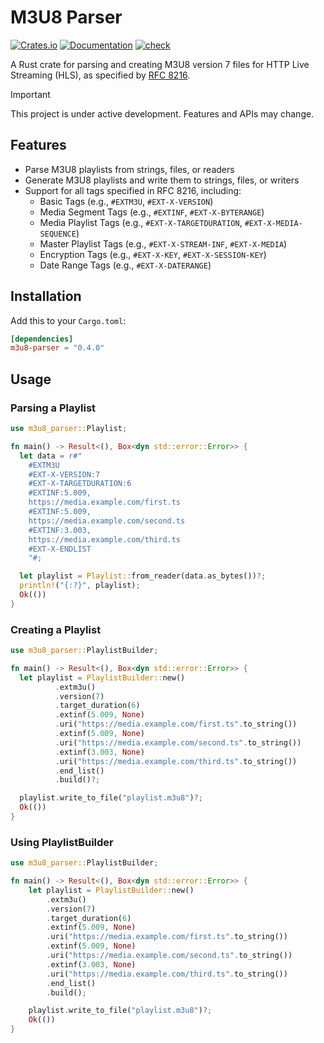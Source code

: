 # M3U8 Parser

[![Crates.io](https://img.shields.io/crates/v/m3u8-parser.svg)](https://crates.io/crates/m3u8-parser)
[![Documentation](https://docs.rs/m3u8-parser/badge.svg)](https://docs.rs/m3u8-parser)
[![check](https://github.com/includeamin/m3u8-parser/actions/workflows/rust.yml/badge.svg)](https://github.com/includeamin/m3u8-parser/actions/workflows/rust.yml)

A Rust crate for parsing and creating M3U8 version 7 files for HTTP Live Streaming (HLS), as specified
by [RFC 8216](https://tools.ietf.org/html/rfc8216).

> [!IMPORTANT]
> This project is under active development. Features and APIs may change.

## Features

- Parse M3U8 playlists from strings, files, or readers
- Generate M3U8 playlists and write them to strings, files, or writers
- Support for all tags specified in RFC 8216, including:
    - Basic Tags (e.g., `#EXTM3U`, `#EXT-X-VERSION`)
    - Media Segment Tags (e.g., `#EXTINF`, `#EXT-X-BYTERANGE`)
    - Media Playlist Tags (e.g., `#EXT-X-TARGETDURATION`, `#EXT-X-MEDIA-SEQUENCE`)
    - Master Playlist Tags (e.g., `#EXT-X-STREAM-INF`, `#EXT-X-MEDIA`)
    - Encryption Tags (e.g., `#EXT-X-KEY`, `#EXT-X-SESSION-KEY`)
    - Date Range Tags (e.g., `#EXT-X-DATERANGE`)

## Installation

Add this to your `Cargo.toml`:

```toml
[dependencies]
m3u8-parser = "0.4.0"
```

## Usage

### Parsing a Playlist

```rust
use m3u8_parser::Playlist;

fn main() -> Result<(), Box<dyn std::error::Error>> {
  let data = r#"
    #EXTM3U
    #EXT-X-VERSION:7
    #EXT-X-TARGETDURATION:6
    #EXTINF:5.009,
    https://media.example.com/first.ts
    #EXTINF:5.009,
    https://media.example.com/second.ts
    #EXTINF:3.003,
    https://media.example.com/third.ts
    #EXT-X-ENDLIST
    "#;

  let playlist = Playlist::from_reader(data.as_bytes())?;
  println!("{:?}", playlist);
  Ok(())
}
```

### Creating a Playlist

```rust
use m3u8_parser::PlaylistBuilder;

fn main() -> Result<(), Box<dyn std::error::Error>> {
  let playlist = PlaylistBuilder::new()
          .extm3u()
          .version(7)
          .target_duration(6)
          .extinf(5.009, None)
          .uri("https://media.example.com/first.ts".to_string())
          .extinf(5.009, None)
          .uri("https://media.example.com/second.ts".to_string())
          .extinf(3.003, None)
          .uri("https://media.example.com/third.ts".to_string())
          .end_list()
          .build()?;

  playlist.write_to_file("playlist.m3u8")?;
  Ok(())
}
```


### Using PlaylistBuilder

```rust
use m3u8_parser::PlaylistBuilder;

fn main() -> Result<(), Box<dyn std::error::Error>> {
    let playlist = PlaylistBuilder::new()
        .extm3u()
        .version(7)
        .target_duration(6)
        .extinf(5.009, None)
        .uri("https://media.example.com/first.ts".to_string())
        .extinf(5.009, None)
        .uri("https://media.example.com/second.ts".to_string())
        .extinf(3.003, None)
        .uri("https://media.example.com/third.ts".to_string())
        .end_list()
        .build();

    playlist.write_to_file("playlist.m3u8")?;
    Ok(())
}
```
